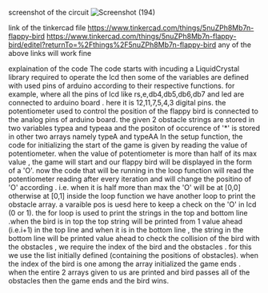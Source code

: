 screenshot of the circuit
![Screenshot (194)](https://github.com/Ridhima-Sharma-2005/Awesome_Robotics_Club_Ridhima-Sharma_230854/assets/147236518/d00d2f4a-871d-455f-ab62-41dd7e185bf3)


link of the tinkercad file
https://www.tinkercad.com/things/5nuZPh8Mb7n-flappy-bird
https://www.tinkercad.com/things/5nuZPh8Mb7n-flappy-bird/editel?returnTo=%2Fthings%2F5nuZPh8Mb7n-flappy-bird
any of the above links will work fine


explaination of the code
The code starts with incuding a LiquidCrystal library required to operate the lcd
then some of the variables are defined with used  pins of arduino according to their respective functions.
for example, where all the pins of lcd like rs,e,db4,db5,db6,db7 and led are connected to arduino board . here it is 12,11,7,5,4,3 digital pins. 
the potentiometer used to control the position of the flappy bird is connected to the analog pins of arduino board. 
the given 2 obstacle strings are stored in two variables typea and typeaa and the positon of occurence of '*' is stored in other two arrays namely typeA and typeAA
In the setup function, the code for initializing the start of the game is given by reading the value of potentiometer. when the value of potentiometer is more than half of its max value , the game will start and our flappy bird will be displayed in the form of a 'O'.
now the code that will be running in the loop function will read the potentiometer reading after every iteration and will change the positino of  'O' according . i.e. when it is half more than max the 'O' will be at [0,0] otherwise at [0,1]
inside the loop function we have another loop to print the obstacle array. a varaible pos is uesd here to keep a check on the 'O' in lcd (0 or 1).
the for loop is used to print the strings in the top and bottom line .when the bird is in top the top string will be printed from 1 value ahead (i.e.i+1) in the top line and when it is in the bottom line , the string in the bottom line will be printed  value ahead
to check the collision of the bird with the obstacles , we require the index of the bird and the obstacles . for this we use the list initially defined (containing the positions of obstacles). when the index of the bird is one among the array initialized the game ends .
when the entire 2 arrays given to us are printed and bird passes all of the obstacles then the game ends and the bird wins.
